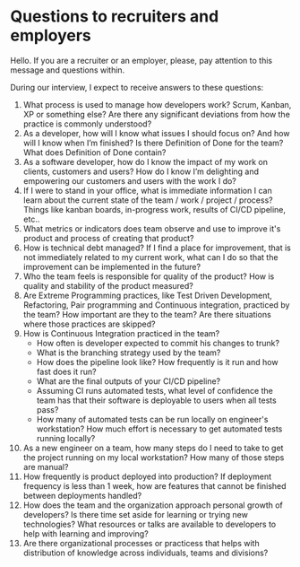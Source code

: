 # Questions to recruiters and employers

Hello. If you are a recruiter or an employer, please, pay attention to this message and questions within.

During our interview, I expect to receive answers to these questions:

1. What process is used to manage how developers work? Scrum, Kanban, XP or something else? Are there any significant deviations from how the practice is commonly understood?
1. As a developer, how will I know what issues I should focus on? And how will I know when I’m finished? Is there Definition of Done for the team? What does Definition of Done contain?
1. As a software developer, how do I know the impact of my work on clients, customers and users? How do I know I’m delighting and empowering our customers and users with the work I do?
1. If I were to stand in your office, what is immediate information I can learn about the current state of the team / work / project / process? Things like kanban boards, in-progress work, results of CI/CD pipeline, etc..
1. What metrics or indicators does team observe and use to improve it's product and process of creating that product?
1. How is technical debt managed? If I find a place for improvement, that is not immediately related to my current work, what can I do so that the improvement can be implemented in the future?
1. Who the team feels is responsible for quality of the product? How is quality and stability of the product measured?
1. Are Extreme Programming practices, like Test Driven Development, Refactoring, Pair programming and Continuous integration, practiced by the team? How important are they to the team? Are there situations where those practices are skipped?
1. How is Continuous Integration practiced in the team?
   - How often is developer expected to commit his changes to trunk?
   - What is the branching strategy used by the team?
   - How does the pipeline look like? How frequently is it run and how fast does it run?
   - What are the final outputs of your CI/CD pipeline?
   - Assuming CI runs automated tests, what level of confidence the team has that their software is deployable to users when all tests pass?
   - How many of automated tests can be run locally on engineer's workstation? How much effort is necessary to get automated tests running locally?
1. As a new engineer on a team, how many steps do I need to take to get the project running on my local workstation? How many of those steps are manual?
1. How frequently is product deployed into production? If deployment frequency is less than 1 week, how are features that cannot be finished between deployments handled?
1. How does the team and the organization approach personal growth of developers? Is there time set aside for learning or trying new technologies? What resources or talks are available to developers to help with learning and improving?
1. Are there organizational processes or practicess that helps with distribution of knowledge across individuals, teams and divisions?
